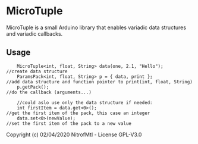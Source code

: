 # MicroTuple

MicroTuple is a small Arduino library that enables variadic data structures and variadic callbacks.

## Usage

```
 	MicroTuple<int, float, String> data(one, 2.1, "Hello");  		//create data structure
	ParamsPack<int, float, String> p = { data, print };				//add data structure and function pointer to print(int, float, String)
	p.getPack();													//do the callback (arguments...)

	//could aslo use only the data structure if needed:
	int firstItem = data.get<0>();  								//get the first item of the pack, this case an integer
	data.set<0>(newValue);											//set the first item of the pack to a new value
```


Copyright (c) 02/04/2020 NitrofMtl - License GPL-V3.0
